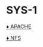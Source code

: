 # SYS-1
<a href="https://github.com/Onja74/SYS-1/tree/main/APACHE#readme"> ♦ APACHE </a>

<a href="https://github.com/Onja74/SYS-1/blob/main/NFS/README.md">♦ NFS </a>
